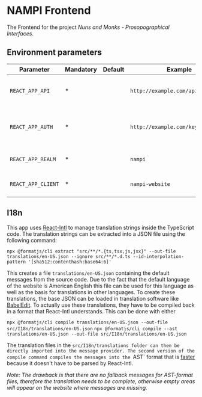# NAMPI Frontend

The Frontend for the project _Nuns and Monks - Prosopographical Interfaces_.

## Environment parameters

| Parameter          | Mandatory | Default | Example                            | Description                              |
| ------------------ | --------- | ------- | ---------------------------------- | ---------------------------------------- |
| `REACT_APP_API`    | \*        |         | `http://example.com/api`           | The URL of the NAMPI API entrypoint      |
| `REACT_APP_AUTH`   | \*        |         | `http://example.com/keycloak/auth` | The URL of of the Keycloak auth endpoint |
| `REACT_APP_REALM`  | \*        |         | `nampi`                            | The Keycloak realm name                  |
| `REACT_APP_CLIENT` | \*        |         | `nampi-website`                    | The Keycloak client ID                   |

## I18n

This app uses [React-Intl](https://formatjs.io/docs/react-intl) to manage translation strings inside the TypeScript code. The translation strings can be extracted into a JSON file using the following command:

`npx @formatjs/cli extract "src/**/*.{ts,tsx,js,jsx}" --out-file translations/en-US.json --ignore src/**/*.d.ts --id-interpolation-pattern '[sha512:contenthash:base64:6]'`

This creates a file `translations/en-US.json` containing the default messages from the source code. Due to the fact that the default language of the website is American English this file can be used for this language as well as the basis for translations in other languages. To create these translations, the base JSON can be loaded in translation software like [BabelEdit](https://www.codeandweb.com/babeledit/tutorials/how-to-translate-your-react-app-with-react-intl). To actually use these translations, they have to be compiled back in a format that React-Intl understands. This can be done with either

`npx @formatjs/cli compile translations/en-US.json --out-file src/I18n/translations/en-US.json`
`npx @formatjs/cli compile --ast translations/en-US.json --out-file src/I18n/translations/en-US.json`

The translation files in the `src/I18n/translations folder can then be directly imported into the message provider. The second version of the compile command compiles the messages into the `AST` format that is [faster](https://formatjs.io/docs/getting-started/message-distribution#compiling-messages) because it doesn't have to be parsed by React-Intl.

_Note: The drawback is that there are no fallback messages for AST-format files, therefore the translation needs to be complete, otherwise empty areas will appear on the website where messages are missing._
